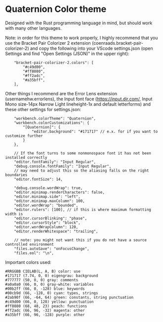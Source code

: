 # Quaternion Color theme

Designed with the Rust programming language in mind, but should work with many other languages.

Note: in order for this theme to work properly, I highly recommend that you use the Bracket Pair
Colorizer 2 extension (coenraads.bracket-pair-colorizer-2) and copy the following into your VScode
settings.json (open Settings and find "Open Settings (JSON)" in the upper right):
```text
    "bracket-pair-colorizer-2.colors": [
        "#c49d00",
        "#ff8080",
        "#ff2adc",
        "#a35bff",
    ],
```

Other things I recommend are the Error Lens extension (usernamehw.errorlens), the Input font face
(https://input.djr.com/, Input Mono size-14px Narrow Light lineheight-1x and default letterforms)
and these other settings for settings.json:
```text
    "workbench.colorTheme": "Quaternion",
    "workbench.colorCustomizations": {
        "[Quaternion]": {
            "editor.background": "#171717" // e.x. for if you want to customize further
        }
    },

    // If the font turns to some nonmonospace font it has not been installed correctly
    "editor.fontFamily": "Input Regular",
    "debug.console.fontFamily": "Input Regular",
    // may need to adjust this so the aliasing falls on the right boundaries
    "editor.fontSize": 14,

    "debug.console.wordWrap": true,
    "editor.minimap.renderCharacters": false,
    "editor.minimap.side": "left",
    "editor.minimap.maxColumn": 100,
    "editor.wordWrap": "bounded",
    "editor.rulers": [100], // if this is where maximum formatting width is
    "editor.cursorBlinking": "phase",
    "editor.cursorStyle": "block",
    "editor.wordWrapColumn": 120,
    "editor.renderWhitespace": "trailing",

    // note: you might not want this if you do not have a source controlled environment
    "files.autoSave": "onFocusChange",
    "files.eol": "\n",
```

Important colors used:
```text
#RRGGBB CIELAB(L, A, B) color: use
#171717 (7.74, 0, 0) eigengrau: background
#777777 (50, 0, 0) gray: comments
#a0a0a0 (66, 0, 0) gray-white: variables
#00b2ff (66, 0, -128) blue: keywords
#00cb9d (66, -128, 0) cyan: types, strings
#2ab90f (66, -64, 64) green: constants, string punctuation
#c49d00 (66, 0, 128) yellow: punctuation
#ff8080 (68, 48, 23) peach: functions
#ff2adc (66, 96, -32) magenta: other
#a35bff (66, 96, -128) purple: other
```
